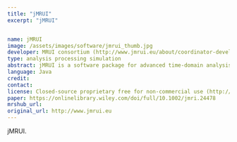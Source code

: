 ```yaml
---
title: "jMRUI"
excerpt: "jMRUI"


name: jMRUI
image: /assets/images/software/jmrui_thumb.jpg
developer: MRUI consortium (http://www.jmrui.eu/about/coordinator-developers/)
type: analysis processing simulation
abstract: jMRUI is a software package for advanced time-domain analysis of magnetic resonance spectroscopy (MRS) and spectroscopic imaging (MRSI) data.
language: Java
credit:
contact:
license: Closed-source proprietary free for non-commercial use (http://www.jmrui.eu/license-and-download/jmrui-license/)
paper: https://onlinelibrary.wiley.com/doi/full/10.1002/jmri.24478
mrshub_url:
original_url: http://www.jmrui.eu
---
```


jMRUI.
